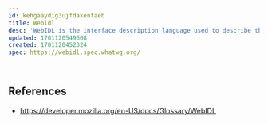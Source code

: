 ```yaml
---
id: kehgaaydig3ujfdakentaeb
title: Webidl
desc: 'WebIDL is the interface description language used to describe the data types, interfaces, methods, properties, and other components which make up a Web application programming interface (API).'
updated: 1701120549608
created: 1701120452324
spec: https://webidl.spec.whatwg.org/

---
```



## References

- https://developer.mozilla.org/en-US/docs/Glossary/WebIDL